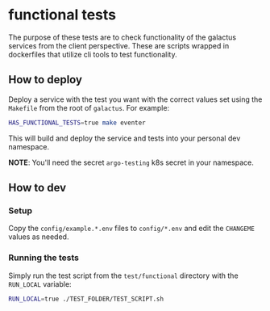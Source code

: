 # functional tests

The purpose of these tests are to check functionality of the galactus services from the client perspective. These are scripts wrapped in dockerfiles that utilize cli tools to test functionality.

## How to deploy

Deploy a service with the test you want with the correct values set using the `Makefile` from the root of `galactus`. For example:

```bash
HAS_FUNCTIONAL_TESTS=true make eventer
```

This will build and deploy the service and tests into your personal dev namespace.

**NOTE**: You'll need the secret `argo-testing` k8s secret in your namespace.

## How to dev

### Setup

Copy the `config/example.*.env` files to `config/*.env` and edit the `CHANGEME` values as needed.

### Running the tests

Simply run the test script from the `test/functional` directory with the `RUN_LOCAL` variable:

```bash
RUN_LOCAL=true ./TEST_FOLDER/TEST_SCRIPT.sh
```
